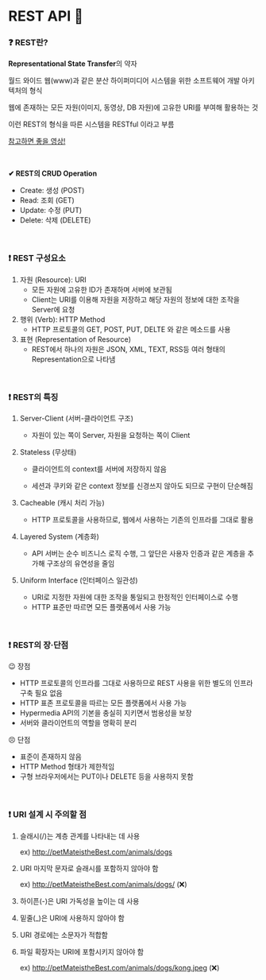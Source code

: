 # REST API 🛒

### ❓ REST란?

**Representational State Transfer**의 약자

월드 와이드 웹(www)과 같은 분산 하이퍼미디어 시스템을 위한 소프트웨어 개발 아키텍처의 형식

웹에 존재하는 모든 자원(이미지, 동영상, DB 자원)에 고유한 URI를 부여해 활용하는 것

이런 REST의 형식을 따른 시스템을 RESTful 이라고 부름

[참고하면 좋을 영상!](https://youtu.be/RP_f5dMoHFc)

<br/>

**✔ REST의 CRUD Operation**

* Create: 생성 (POST)
* Read: 조회 (GET)
* Update: 수정 (PUT)
* Delete:  삭제 (DELETE)

<br/>

### ❗ REST 구성요소

1. 자원 (Resource): URI
   * 모든 자원에 고유한 ID가 존재하며 서버에 보관됨
   * Client는 URI를 이용해 자원을 저장하고 해당 자원의 정보에 대한 조작을 Server에 요청
2. 행위 (Verb): HTTP Method
   * HTTP 프로토콜의 GET, POST, PUT, DELTE 와 같은 메소드를 사용
3. 표현 (Representation of Resource)
   * REST에서 하나의 자원은 JSON, XML, TEXT, RSS등 여러 형태의 Representation으로 나타냄

<br/>

### ❗ REST의 특징

1. Server-Client (서버-클라이언트 구조)

   * 자원이 있는 쪽이 Server, 자원을 요청하는 쪽이 Client

2. Stateless (무상태)

   * 클라이언트의 context를 서버에 저장하지 않음

   * 세션과 쿠키와 같은 context 정보를 신경쓰지 않아도 되므로 구현이 단순해짐

3. Cacheable (캐시 처리 가능)

   * HTTP 프로토콜을 사용하므로, 웹에서 사용하는 기존의 인프라를 그대로 활용

4. Layered System (계층화)

   * API 서버는 순수 비즈니스 로직 수행, 그 앞단은 사용자 인증과 같은 계층을 추가해 구조상의 유연성을 줄임

5. Uniform Interface (인터페이스 일관성)

   * URI로 지정한 자원에 대한 조작을 통일되고 한정적인 인터페이스로 수행
   * HTTP 표준만 따르면 모든 플랫폼에서 사용 가능

<br/>

### ❗ REST의 장·단점

😉 장점

* HTTP 프로토콜의 인프라를 그대로 사용하므로 REST 사용을 위한 별도의 인프라 구축 필요 없음
* HTTP 표존 프로토콜을 따르는 모든 플랫폼에서 사용 가능
* Hypermedia API의 기본을 충실히 지키면서 범용성을 보장
* 서버와 클라이언트의 역할을 명확히 분리

😣 단점

* 표준이 존재하지 않음
* HTTP Method 형태가 제한적임
* 구형 브라우저에서는 PUT이나 DELETE 등을 사용하지 못함

<br/>

### ❗ URI 설계 시 주의할 점

1. 슬래시(/)는 계층 관계를 나타내는 데 사용

   ex) http://petMateistheBest.com/animals/dogs

2. URI 마지막 문자로 슬래시를 포함하지 않아야 함

   ex) http://petMateistheBest.com/animals/dogs/ (❌)

3. 하이픈(-)은 URI 가독성을 높이는 데 사용

4. 밑줄(_)은 URI에 사용하지 않아야 함

5. URI 경로에는 소문자가 적합함

6. 파일 확장자는 URI에 포함시키지 않아야 함

   ex)  http://petMateistheBest.com/animals/dogs/kong.jpeg (❌)